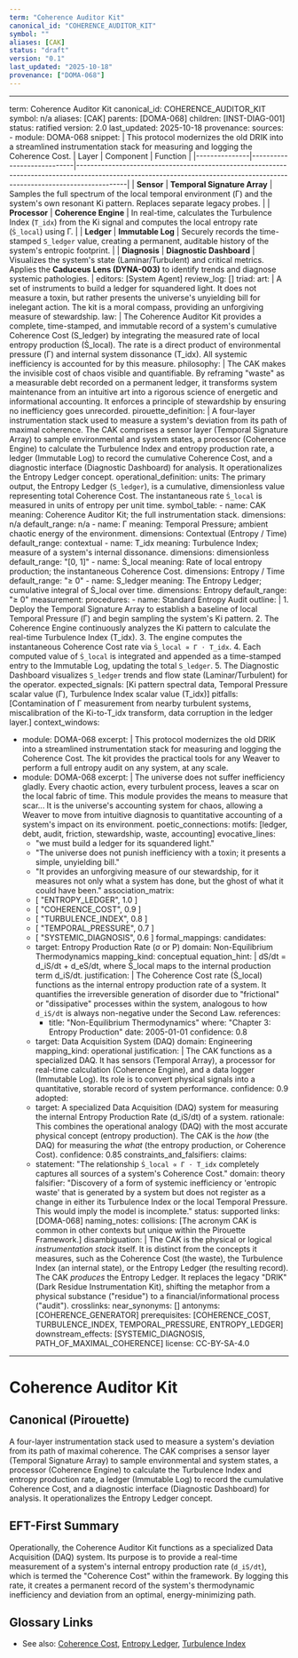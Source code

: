 ```yaml
---
term: "Coherence Auditor Kit"
canonical_id: "COHERENCE_AUDITOR_KIT"
symbol: ""
aliases: [CAK]
status: "draft"
version: "0.1"
last_updated: "2025-10-18"
provenance: ["DOMA-068"]
---
```


---
term: Coherence Auditor Kit
canonical_id: COHERENCE_AUDITOR_KIT
symbol: n/a
aliases: [CAK]
parents: [DOMA-068]
children: [INST-DIAG-001]
status: ratified
version: 2.0
last_updated: 2025-10-18
provenance:
  sources:
    - module: DOMA-068
      snippet: |
        This protocol modernizes the old DRIK into a streamlined instrumentation stack for measuring and logging the Coherence Cost.
        | Layer         | Component                  | Function                                                                                                                                                                 |
        |---------------|----------------------------|--------------------------------------------------------------------------------------------------------------------------------------------------------------------------|
        | **Sensor**    | **Temporal Signature Array** | Samples the full spectrum of the local temporal environment (Γ) and the system's own resonant Ki pattern. Replaces separate legacy probes.                                |
        | **Processor** | **Coherence Engine**       | In real-time, calculates the Turbulence Index (`T_idx`) from the Ki signal and computes the local entropy rate (`Ṡ_local`) using Γ.                                         |
        | **Ledger**    | **Immutable Log**          | Securely records the time-stamped `S_ledger` value, creating a permanent, auditable history of the system's entropic footprint.                                             |
        | **Diagnosis** | **Diagnostic Dashboard**   | Visualizes the system's state (Laminar/Turbulent) and critical metrics. Applies the **Caduceus Lens (DYNA-003)** to identify trends and diagnose systemic pathologies. |
  editors: [System Agent]
  review_log: []
triad:
  art: |
    A set of instruments to build a ledger for squandered light. It does not measure a toxin, but rather presents the universe's unyielding bill for inelegant action. The kit is a moral compass, providing an unforgiving measure of stewardship.
  law: |
    The Coherence Auditor Kit provides a complete, time-stamped, and immutable record of a system's cumulative Coherence Cost (S_ledger) by integrating the measured rate of local entropy production (Ṡ_local). The rate is a direct product of environmental pressure (Γ) and internal system dissonance (T_idx). All systemic inefficiency is accounted for by this measure.
  philosophy: |
    The CAK makes the invisible cost of chaos visible and quantifiable. By reframing "waste" as a measurable debt recorded on a permanent ledger, it transforms system maintenance from an intuitive art into a rigorous science of energetic and informational accounting. It enforces a principle of stewardship by ensuring no inefficiency goes unrecorded.
pirouette_definition: |
  A four-layer instrumentation stack used to measure a system's deviation from its path of maximal coherence. The CAK comprises a sensor layer (Temporal Signature Array) to sample environmental and system states, a processor (Coherence Engine) to calculate the Turbulence Index and entropy production rate, a ledger (Immutable Log) to record the cumulative Coherence Cost, and a diagnostic interface (Diagnostic Dashboard) for analysis. It operationalizes the Entropy Ledger concept.
operational_definition:
  units: The primary output, the Entropy Ledger (`S_ledger`), is a cumulative, dimensionless value representing total Coherence Cost. The instantaneous rate `Ṡ_local` is measured in units of entropy per unit time.
  symbol_table:
    - name: CAK
      meaning: Coherence Auditor Kit; the full instrumentation stack.
      dimensions: n/a
      default_range: n/a
    - name: Γ
      meaning: Temporal Pressure; ambient chaotic energy of the environment.
      dimensions: Contextual (Entropy / Time)
      default_range: contextual
    - name: T_idx
      meaning: Turbulence Index; measure of a system's internal dissonance.
      dimensions: dimensionless
      default_range: "[0, 1]"
    - name: Ṡ_local
      meaning: Rate of local entropy production; the instantaneous Coherence Cost.
      dimensions: Entropy / Time
      default_range: "≥ 0"
    - name: S_ledger
      meaning: The Entropy Ledger; cumulative integral of Ṡ_local over time.
      dimensions: Entropy
      default_range: "≥ 0"
  measurement:
    procedures:
      - name: Standard Entropy Audit
        outline: |
          1. Deploy the Temporal Signature Array to establish a baseline of local Temporal Pressure (Γ) and begin sampling the system's Ki pattern.
          2. The Coherence Engine continuously analyzes the Ki pattern to calculate the real-time Turbulence Index (T_idx).
          3. The engine computes the instantaneous Coherence Cost rate via `Ṡ_local ∝ Γ ⋅ T_idx`.
          4. Each computed value of `Ṡ_local` is integrated and appended as a time-stamped entry to the Immutable Log, updating the total `S_ledger`.
          5. The Diagnostic Dashboard visualizes `S_ledger` trends and flow state (Laminar/Turbulent) for the operator.
        expected_signals: [Ki pattern spectral data, Temporal Pressure scalar value (Γ), Turbulence Index scalar value (T_idx)]
        pitfalls: [Contamination of Γ measurement from nearby turbulent systems, miscalibration of the Ki-to-T_idx transform, data corruption in the ledger layer.]
context_windows:
  - module: DOMA-068
    excerpt: |
      This protocol modernizes the old DRIK into a streamlined instrumentation stack for measuring and logging the Coherence Cost. The kit provides the practical tools for any Weaver to perform a full entropy audit on any system, at any scale.
  - module: DOMA-068
    excerpt: |
      The universe does not suffer inefficiency gladly. Every chaotic action, every turbulent process, leaves a scar on the local fabric of time. This module provides the means to measure that scar... It is the universe's accounting system for chaos, allowing a Weaver to move from intuitive diagnosis to quantitative accounting of a system's impact on its environment.
poetic_connections:
  motifs: [ledger, debt, audit, friction, stewardship, waste, accounting]
  evocative_lines:
    - "we must build a ledger for its squandered light."
    - "The universe does not punish inefficiency with a toxin; it presents a simple, unyielding bill."
    - "It provides an unforgiving measure of our stewardship, for it measures not only what a system has done, but the ghost of what it could have been."
  association_matrix:
    - [ "ENTROPY_LEDGER", 1.0 ]
    - [ "COHERENCE_COST", 0.9 ]
    - [ "TURBULENCE_INDEX", 0.8 ]
    - [ "TEMPORAL_PRESSURE", 0.7 ]
    - [ "SYSTEMIC_DIAGNOSIS", 0.6 ]
formal_mappings:
  candidates:
    - target: Entropy Production Rate (σ or P)
      domain: Non-Equilibrium Thermodynamics
      mapping_kind: conceptual
      equation_hint: |
        dS/dt = d_iS/dt + d_eS/dt, where Ṡ_local maps to the internal production term d_iS/dt.
      justification: |
        The Coherence Cost rate (Ṡ_local) functions as the internal entropy production rate of a system. It quantifies the irreversible generation of disorder due to "frictional" or "dissipative" processes within the system, analogous to how `d_iS/dt` is always non-negative under the Second Law.
      references:
        - title: "Non-Equilibrium Thermodynamics"
          where: "Chapter 3: Entropy Production"
          date: 2005-01-01
      confidence: 0.8
    - target: Data Acquisition System (DAQ)
      domain: Engineering
      mapping_kind: operational
      justification: |
        The CAK functions as a specialized DAQ. It has sensors (Temporal Array), a processor for real-time calculation (Coherence Engine), and a data logger (Immutable Log). Its role is to convert physical signals into a quantitative, storable record of system performance.
      confidence: 0.9
  adopted:
    - target: A specialized Data Acquisition (DAQ) system for measuring the internal Entropy Production Rate (d_iS/dt) of a system.
      rationale: This combines the operational analogy (DAQ) with the most accurate physical concept (entropy production). The CAK is the *how* (the DAQ) for measuring the *what* (the entropy production, or Coherence Cost).
      confidence: 0.85
constraints_and_falsifiers:
  claims:
    - statement: "The relationship `Ṡ_local ∝ Γ ⋅ T_idx` completely captures all sources of a system's Coherence Cost."
      domain: theory
      falsifier: "Discovery of a form of systemic inefficiency or 'entropic waste' that is generated by a system but does not register as a change in either its Turbulence Index or the local Temporal Pressure. This would imply the model is incomplete."
      status: supported
      links: [DOMA-068]
naming_notes:
  collisions: [The acronym CAK is common in other contexts but unique within the Pirouette Framework.]
  disambiguation: |
    The CAK is the physical or logical *instrumentation stack* itself. It is distinct from the concepts it measures, such as the Coherence Cost (the waste), the Turbulence Index (an internal state), or the Entropy Ledger (the resulting record). The CAK *produces* the Entropy Ledger. It replaces the legacy "DRIK" (Dark Residue Instrumentation Kit), shifting the metaphor from a physical substance ("residue") to a financial/informational process ("audit").
crosslinks:
  near_synonyms: []
  antonyms: [COHERENCE_GENERATOR]
  prerequisites: [COHERENCE_COST, TURBULENCE_INDEX, TEMPORAL_PRESSURE, ENTROPY_LEDGER]
  downstream_effects: [SYSTEMIC_DIAGNOSIS, PATH_OF_MAXIMAL_COHERENCE]
license: CC-BY-SA-4.0
---

# Coherence Auditor Kit

## Canonical (Pirouette)
A four-layer instrumentation stack used to measure a system's deviation from its path of maximal coherence. The CAK comprises a sensor layer (Temporal Signature Array) to sample environmental and system states, a processor (Coherence Engine) to calculate the Turbulence Index and entropy production rate, a ledger (Immutable Log) to record the cumulative Coherence Cost, and a diagnostic interface (Diagnostic Dashboard) for analysis. It operationalizes the Entropy Ledger concept.

## EFT-First Summary
Operationally, the Coherence Auditor Kit functions as a specialized Data Acquisition (DAQ) system. Its purpose is to provide a real-time measurement of a system's internal entropy production rate (`d_iS/dt`), which is termed the "Coherence Cost" within the framework. By logging this rate, it creates a permanent record of the system's thermodynamic inefficiency and deviation from an optimal, energy-minimizing path.

## Glossary Links
- See also: [Coherence Cost](<#>), [Entropy Ledger](<#>), [Turbulence Index](<#>)